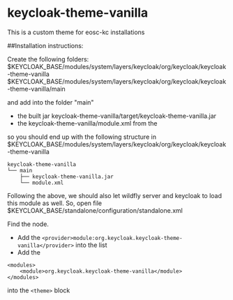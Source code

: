 # keycloak-theme-vanilla

This is a custom theme for eosc-kc installations

##Installation instructions:

Create the following folders:
$KEYCLOAK_BASE/modules/system/layers/keycloak/org/keycloak/keycloak-theme-vanilla
$KEYCLOAK_BASE/modules/system/layers/keycloak/org/keycloak/keycloak-theme-vanilla/main

and add into the folder "main" 
* the built jar keycloak-theme-vanilla/target/keycloak-theme-vanilla.jar
* the keycloak-theme-vanilla/module.xml from the 

so you should end up with the following structure in
$KEYCLOAK_BASE/modules/system/layers/keycloak/org/keycloak/keycloak-theme-vanilla

```
keycloak-theme-vanilla
└── main
    ├── keycloak-theme-vanilla.jar
    └── module.xml
```

Following the above, we should also let wildfly server and keycloak to load this module as well. 
So, open file $KEYCLOAK_BASE/standalone/configuration/standalone.xml

Find the <subsystem xmlns="urn:jboss:domain:keycloak-server:1.1"> node.

* Add the 
```<provider>module:org.keycloak.keycloak-theme-vanilla</provider>```
into the <providers> list
* Add the 
```
<modules>
    <module>org.keycloak.keycloak-theme-vanilla</module>
</modules>
```
into the ```<theme>``` block



